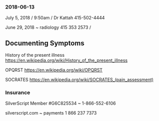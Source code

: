 


### 2018-06-13

July 5, 2018 / 9:50am / Dr Kattah 415-502-4444


June 29, 2018 ~ radiology 415 353 2573 / 





## Documenting Symptoms

History of the present illness
https://en.wikipedia.org/wiki/History_of_the_present_illness

OPQRST
https://en.wikipedia.org/wiki/OPQRST

SOCRATES
https://en.wikipedia.org/wiki/SOCRATES_(pain_assessment)


### Insurance

SilverScript Member #G6C825534 ~ 1-866-552-6106

silverscript.com ~ payments 1 866 237 7373

